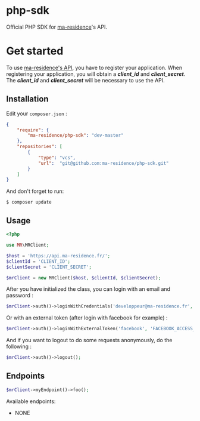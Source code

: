 # php-sdk

Official PHP SDK for [ma-residence](https://www.ma-residence.fr)'s API.

# Get started

To use [ma-residence's API](https://github.com/ma-residence/api), you have to register your application. When registering your application, you will obtain a ***client_id*** and ***client_secret***. 
The ***client_id*** and ***client_secret*** will be necessary to use the API.

## Installation

Edit your `composer.json` :

```json
{
    "require": {
        "ma-residence/php-sdk": "dev-master"
    },
    "repositories": [
        {
            "type": "vcs",
            "url":  "git@github.com:ma-residence/php-sdk.git"
        }
    ]
}
```

And don't forget to run:

    $ composer update

## Usage

```php
<?php

use MR\MRClient;

$host = 'https://api.ma-residence.fr/';
$clientId = 'CLIENT_ID';
$clientSecret = 'CLIENT_SECRET';

$mrClient = new MRClient($host, $clientId, $clientSecret);
```

After you have initialized the class, you can login with an email and password :

```php
$mrClient->auth()->loginWithCredentials('developpeur@ma-residence.fr', 'password');
```

Or with an external token (after login with facebook for example) :

```php
$mrClient->auth()->loginWithExternalToken('facebook', 'FACEBOOK_ACCESS_TOKEN');
```

And if you want to logout to do some requests anonymously, do the following :

```php
$mrClient->auth()->logout();
```

## Endpoints

```php
$mrClient->myEndpoint()->foo();
```

Available endpoints:

 - NONE
